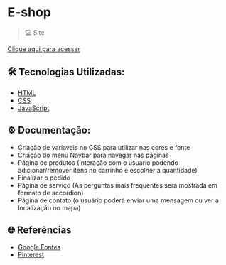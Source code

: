 # E-shop

> 💻 Site  


[Clique aqui para acessar](https://eshop-vert-chi.vercel.app/)



## 🛠 Tecnologias Utilizadas:
- [HTML](https://developer.mozilla.org/pt-BR/docs/Web/HTML)
- [CSS](https://developer.mozilla.org/pt-BR/docs/Web/CSS)
- [JavaScript](https://developer.mozilla.org/pt-BR/docs/Web/JavaScript)


## ⚙ Documentação:
- Criação de variaveis no CSS para utilizar nas cores e fonte
- Criação do menu Navbar para navegar nas páginas
- Página de produtos
  (Interação com o usuário podendo adicionar/remover itens no carrinho e escolher a quantidade)
- Finalizar o pedido
- Página de serviço
  (As perguntas mais frequentes será mostrada em formato de accordion)
- Página de contato
  (o usuário poderá enviar uma mensagem ou ver a localização no mapa)

## 🌐 Referências
- [Google Fontes](https://fonts.google.com/)
- [Pinterest](https://br.pinterest.com/)

